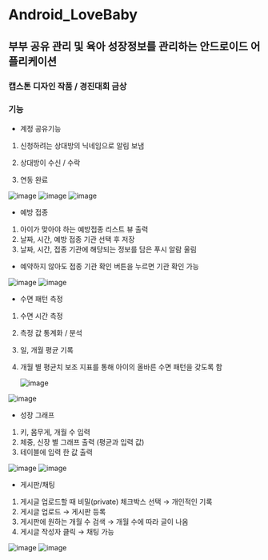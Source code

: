 # Android_LoveBaby

## 부부 공유 관리 및 육아 성장정보를 관리하는 안드로이드 어플리케이션

### 캡스톤 디자인 작품 / 경진대회 금상

### 기능

- 계정 공유기능

1. 신청하려는 상대방의 
닉네임으로 알림 보냄
  
2. 상대방이 수신 / 수락 

3. 연동 완료

![image](https://user-images.githubusercontent.com/96825988/148056269-57611ff6-b4ac-43b7-acdf-9b137a438528.png)
![image](https://user-images.githubusercontent.com/96825988/148056277-323f7562-b876-49a6-85ac-a4ba321b7ae8.png)
![image](https://user-images.githubusercontent.com/96825988/148056279-fa4f65cf-f154-4ffb-8d9a-8104c08f9509.png)


- 예방 접종

1. 아이가 맞아야 하는 예방접종 리스트 뷰 출력
2. 날짜, 시간, 예방 접종 기관 선택 후 저장
3. 날짜, 시간, 접종 기관에 해당되는 정보를 담은 푸시 알람 울림

* 예약하지 않아도 접종 기관 확인 버튼을 누르면 기관 확인 가능

![image](https://user-images.githubusercontent.com/96825988/148056393-423d3f1d-6ae0-4ae6-9363-fcf682f07854.png)
![image](https://user-images.githubusercontent.com/96825988/148056401-801928c6-1118-4754-a7fc-d6582959a5ec.png)


- 수면 패턴 측정

1. 수면 시간 측정
2. 측정 값 통계화 / 분석 
3. 일, 개월 평균 기록
4. 개월 별 평균치 보조
   지표를 통해 아이의
   올바른 수면 패턴을
   갖도록 함
   
   ![image](https://user-images.githubusercontent.com/96825988/148056450-8363e844-5c2c-4d6f-b290-f87d8694e42c.png)

![image](https://user-images.githubusercontent.com/96825988/148056462-31ee8414-c082-48de-a183-1484060d506b.png)


- 성장 그래프

1. 키, 몸무게, 개월 수
   입력
2. 체중, 신장 별 그래프
   출력 (평균과 입력 값)
3. 테이블에 입력 한 값
   출력
   
![image](https://user-images.githubusercontent.com/96825988/148056485-83da83c4-5f72-4ad2-87a5-ebbfb4ca9f56.png)
![image](https://user-images.githubusercontent.com/96825988/148056491-11cf9493-6471-4e58-899f-b0a1433b5893.png)


- 게시판/채팅
1. 게시글 업로드할 때 비밀(private)
   체크박스 선택 → 개인적인 기록
2. 게시글 업로드 → 게시판 등록
3. 게시판에 원하는 개월 수 검색
   → 개월 수에 따라 글이 나옴
4. 게시글 작성자 클릭 
   → 채팅 가능

![image](https://user-images.githubusercontent.com/96825988/148056580-798652d1-b272-417d-9a41-83e8180f1f6b.png)
![image](https://user-images.githubusercontent.com/96825988/148056585-bb677981-70cc-44a7-94bd-caed9be14cc2.png)
